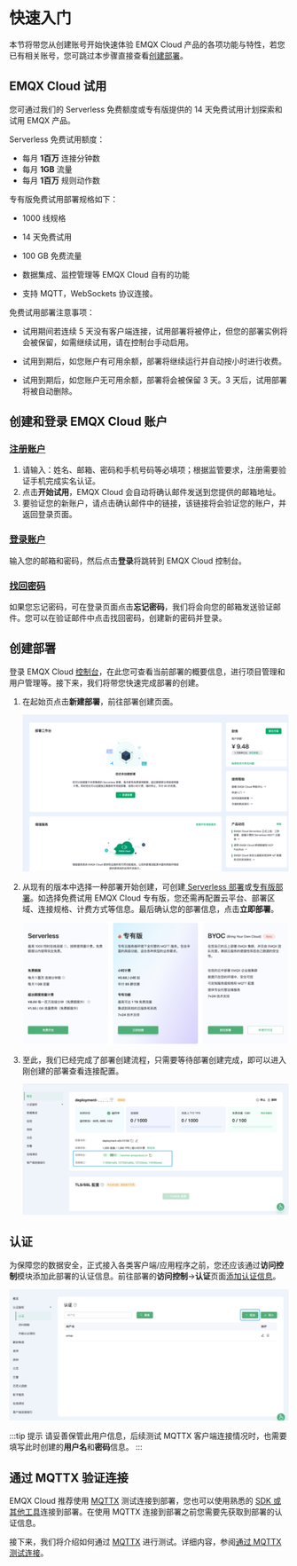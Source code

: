 # 快速入门

本节将带您从创建账号开始快速体验 EMQX Cloud 产品的各项功能与特性，若您已有相关账号，您可跳过本步骤直接查看[创建部署](#创建部署)。

## EMQX Cloud 试用

您可通过我们的 Serverless 免费额度或专有版提供的 14 天免费试用计划探索和试用 EMQX 产品。

Serverless 免费试用额度：

- 每月 **1百万** 连接分钟数
- 每月 **1GB** 流量
- 每月 **1百万** 规则动作数

专有版免费试用部署规格如下：

* 1000 线规格

* 14 天免费试用

* 100 GB 免费流量

* 数据集成、监控管理等 EMQX Cloud 自有的功能

* 支持 MQTT，WebSockets 协议连接。

免费试用部署注意事项：

* 试用期间若连续 5 天没有客户端连接，试用部署将被停止，但您的部署实例将会被保留，如需继续试用，请在控制台手动启用。

* 试用到期后，如您账户有可用余额，部署将继续运行并自动按小时进行收费。

* 试用到期后，如您账户无可用余额，部署将会被保留 3 天。3 天后，试用部署将被自动删除。

## 创建和登录 EMQX Cloud 账户

### [注册账户](https://accounts-zh.emqx.com/signup?continue=https://www.emqx.com/cn/cloud)

1. 请输入：姓名、邮箱、密码和手机号码等必填项；根据监管要求，注册需要验证手机完成实名认证。
2. 点击**开始试用**，EMQX Cloud 会自动将确认邮件发送到您提供的邮箱地址。
4. 要验证您的新账户，请点击确认邮件中的链接，该链接将会验证您的账户，并返回登录页面。


### [登录账户](https://www.emqx.com/zh/signin?continue=https://www.emqx.com/cn/cloud)

输入您的邮箱和密码，然后点击**登录**将跳转到 EMQX Cloud 控制台。

### [找回密码](https://accounts-zh.emqx.com/forgot-password?continue=https%3A%2F%2Fwww.emqx.com%2Fcn%2Fcloud)

如果您忘记密码，可在登录页面点击**忘记密码**，我们将会向您的邮箱发送验证邮件。您可以在验证邮件中点击找回密码，创建新的密码并登录。

## 创建部署

登录 EMQX Cloud [控制台](https://cloud.emqx.com/console/)，在此您可查看当前部署的概要信息，进行项目管理和用户管理等。接下来，我们将带您快速完成部署的创建。

1. 在起始页点击**新建部署**，前往部署创建页面。

   ![index](./_assets/index_overview.png)
   <!--TODO 更新图片-->
   
2. 从现有的版本中选择一种部署开始创建，可创建[ Serverless 部署](../create/serverless.md)或[专有版部署](../create/dedicated.md)。如选择免费试用 EMQX Cloud 专有版，您还需再配置云平台、部署区域、连接规格、计费方式等信息。最后确认您的部署信息，点击**立即部署**。

   ![add_users](./_assets/create_free_trial.png)
   <!--TODO 更新图片-->

3. 至此，我们已经完成了部署创建流程，只需要等待部署创建完成，即可以进入刚创建的部署查看连接配置。

   ![add_users](./_assets/overview.png)
   <!--TODO 更新图片-->


## 认证

为保障您的数据安全，正式接入各类客户端/应用程序之前，您还应该通过**访问控制**模块添加此部署的认证信息。前往部署的**访问控制**->**认证**页面[添加认证信息](../deployments/default_auth.md)。

![add_users](./_assets/auth.png)
<!--TODO 更新图片-->
:::tip 提示
请妥善保管此用户信息，后续测试 MQTTX 客户端连接情况时，也需要填写此时创建的**用户名**和**密码**信息。
:::

## 通过 MQTTX 验证连接

EMQX Cloud 推荐使用 [MQTTX](https://mqttx.app/zh/) 测试连接到部署，您也可以使用熟悉的 [SDK 或其他工具](../connect_to_deployments/overview.md)连接到部署。在使用 MQTTX 连接到部署之前您需要先获取到部署的认证信息。

接下来，我们将介绍如何通过 [MQTTX](https://mqttx.app/zh/) 进行测试。详细内容，参阅[通过 MQTTX 测试连接](../connect_to_deployments/mqttx.md)。
